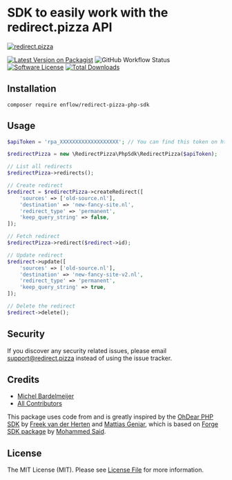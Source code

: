 # SDK to easily work with the redirect.pizza API

[![redirect.pizza](https://redirect.pizza/favicons/open-graph.png)](https://redirect.pizza?ref=github)

[![Latest Version on Packagist](https://img.shields.io/packagist/v/enflow/redirect-pizza-php-sdk.svg?style=flat-square)](https://packagist.org/packages/enflow/redirect-pizza-php-sdk)
![GitHub Workflow Status](https://github.com/enflow/redirect-pizza-php-sdk/workflows/run-tests/badge.svg)
[![Software License](https://img.shields.io/badge/license-MIT-brightgreen.svg?style=flat-square)](LICENSE.md)
[![Total Downloads](https://img.shields.io/packagist/dt/enflow/redirect-pizza-php-sdk.svg?style=flat-square)](https://packagist.org/packages/enflow/redirect-pizza-php-sdk)

## Installation

```composer require enflow/redirect-pizza-php-sdk```

## Usage

```php
$apiToken = 'rpa_XXXXXXXXXXXXXXXXXXX'; // You can find this token on https://redirect.pizza/api

$redirectPizza = new \RedirectPizza\PhpSdk\RedirectPizza($apiToken);

// List all redirects
$redirectPizza->redirects();

// Create redirect
$redirect = $redirectPizza->createRedirect([
    'sources' => ['old-source.nl'],
    'destination' => 'new-fancy-site.nl',
    'redirect_type' => 'permanent',
    'keep_query_string' => false,
]);

// Fetch redirect
$redirectPizza->redirect($redirect->id);

// Update redirect
$redirect->update([
    'sources' => ['old-source.nl'],
    'destination' => 'new-fancy-site-v2.nl',
    'redirect_type' => 'permanent',
    'keep_query_string' => true,
]);

// Delete the redirect
$redirect->delete();
```

## Security

If you discover any security related issues, please email support@redirect.pizza instead of using the issue tracker.

## Credits

- [Michel Bardelmeijer](https://github.com/mbardelmeijer)
- [All Contributors](../../contributors)

This package uses code from and is greatly inspired by the [OhDear PHP SDK](https://github.com/ohdearapp/ohdear-php-sdk) by [Freek van der Herten](https://github.com/freekmurze) and [Mattias Geniar](https://github.com/mattiasgeniar), which is based on [Forge SDK package](https://github.com/themsaid/forge-sdk) by [Mohammed Said](https://github.com/themsaid).

## License

The MIT License (MIT). Please see [License File](LICENSE.md) for more information.
